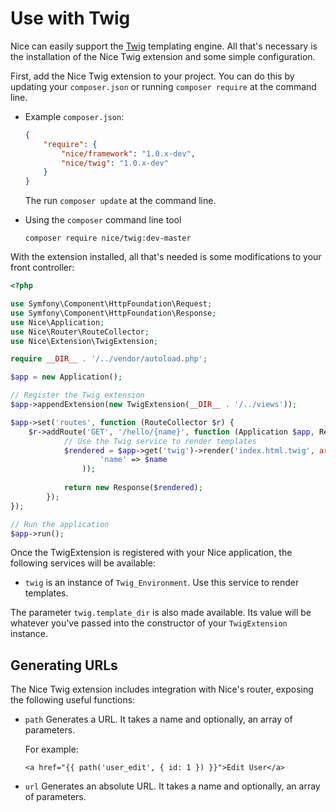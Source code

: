 Use with Twig
=============

Nice can easily support the [Twig](http://twig.sensiolabs.org) templating engine. All that's necessary is 
the installation of the Nice Twig extension and some simple configuration.

First, add the Nice Twig extension to your project. You can do this by updating your `composer.json` or
running `composer require` at the command line.

*   Example `composer.json`:

    ```json
    {
        "require": {
            "nice/framework": "1.0.x-dev",
            "nice/twig": "1.0.x-dev"
        }
    }
    ```
    
    The run `composer update` at the command line.
    

*   Using the `composer` command line tool

    ```
    composer require nice/twig:dev-master
    ```


With the extension installed, all that's needed is some modifications to your front controller:

```php
<?php

use Symfony\Component\HttpFoundation\Request;
use Symfony\Component\HttpFoundation\Response;
use Nice\Application;
use Nice\Router\RouteCollector;
use Nice\Extension\TwigExtension;

require __DIR__ . '/../vendor/autoload.php';

$app = new Application();

// Register the Twig extension
$app->appendExtension(new TwigExtension(__DIR__ . '/../views'));

$app->set('routes', function (RouteCollector $r) {
    $r->addRoute('GET', '/hello/{name}', function (Application $app, Request $request, $name) {
            // Use the Twig service to render templates
            $rendered = $app->get('twig')->render('index.html.twig', array(
                    'name' => $name
                ));
            
            return new Response($rendered);
        });
});

// Run the application
$app->run();
```

Once the TwigExtension is registered with your Nice application, the following services will be available:

* `twig` is an instance of `Twig_Environment`. Use this service to render templates.

The parameter `twig.template_dir` is also made available. Its value will be whatever you've passed into the 
constructor of your `TwigExtension` instance.


Generating URLs
---------------

The Nice Twig extension includes integration with Nice's router, exposing the following useful functions:

*   `path` Generates a URL. It takes a name and optionally, an array of parameters.

    For example:
    ```twig
    <a href="{{ path('user_edit', { id: 1 }) }}">Edit User</a>
    ```
    
*   `url` Generates an absolute URL. It takes a name and optionally, an array of parameters.
